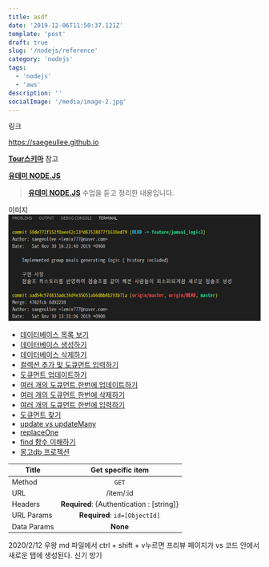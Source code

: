 ```yaml
---
title: asdf
date: '2019-12-06T11:50:37.121Z'
template: 'post'
draft: true
slug: '/nodejs/reference'
category: 'nodejs'
tags:
  - 'nodejs'
  - 'aws'
description: ''
socialImage: '/media/image-2.jpg'
---
```


링크

https://saegeullee.github.io

**[Tour스키마](https://saegeullee.github.io/nodejs/mongoose-basic)** 참고

**[유데미 NODE.JS](https://www.udemy.com/course/nodejs-express-mongodb-bootcamp/)**

> **[유데미 NODE.JS](https://www.udemy.com/course/nodejs-express-mongodb-bootcamp/)** 수업을 듣고 정리한 내용입니다.

이미지
![squash5](/media/gitsquash5.png)

- [데이터베이스 목록 보기](#데이터베이스-목록-보기)
- [데이터베이스 생성하기](#데이터베이스-생성하기)
- [데이터베이스 삭제하기](#데이터베이스-삭제하기)
- [컬렉션 추가 및 도큐먼트 입력하기](#컬렉션-추가-및-도큐먼트-입력하기)
- [도큐먼트 업데이트하기](#도큐먼트-업데이트하기)
- [여러 개의 도큐먼트 한번에 업데이트하기](#여러-개의-도큐먼트-한번에-업데이트하기)
- [여러 개의 도큐먼트 한번에 삭제하기](#여러-개의-도큐먼트-한번에-삭제하기)
- [여러 개의 도큐먼트 한번에 입력하기](#여러-개의-도큐먼트-한번에-입력하기)
- [도큐먼트 찾기](#도큐먼트-찾기)
- [update vs updateMany](#update-vs-updatemany)
- [replaceOne](#replaceone)
- [find 함수 이해하기](#find-함수-이해하기)
- [몽고db 프로젝션](#몽고db-프로젝션)

| Title       |             Get specific item             |
| ----------- | :---------------------------------------: |
| Method      |                   `GET`                   |
| URL         |                 /item/:id                 |
| Headers     | **Required**: {Authentication : [string]} |
| URL Params  |       **Required**: `id=[ObjectId]`       |
| Data Params |                 **None**                  |

2020/2/12
우왕 md 파일에서 ctrl + shift + v누르면 프리뷰 페이지가 vs 코드 안에서 새로운 탭에 생성된다. 신기 방기
